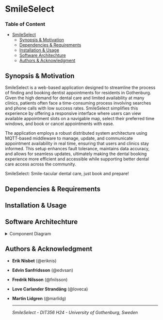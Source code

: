 # SmileSelect

<h3>Table of Content </h3>

- [SmileSelect](https://git.chalmers.se/courses/dit355/2024/student_teams/dit356_2024_01/dit356-group1#dit356-group1)
  * [Synopsis & Motivation](#synopsis-motivation)
  * [Dependencies & Requirements](#dependencies-requirements)
  * [Installation & Usage](#installation-usage)
  * [Software Architechture](#software-architechture)
  * [Authors & Acknowledgment](#authors-acknowledgment)


## <a id="synopsis-motivation"></a>Synopsis & Motivation 

SmileSelect is a web-based application designed to streamline the process of finding and booking dentist appointments for residents in Gothenburg. Given the high demand for dental care and limited availability at many clinics, patients often face a time-consuming process involving searches and phone calls with low success rates. SmileSelect simplifies this experience by offering a responsive interface where users can view available appointment slots on a navigable map, select their preferred time windows, and book or cancel appointments with ease. 

The application employs a robust distributed system architecture using MQTT-based middleware to manage, update, and communicate appointment availability in real time, ensuring that users and clinics stay informed. This setup enhances fault tolerance, maintains data accuracy, and allows for seamless updates, ultimately making the dental booking experience more efficient and accessible while supporting better dental care access across the community.

SmileSelect: Smile-tacular dental care, just book and prepare!

## <a id="dependencies-requirements"></a>Dependencies & Requirements


## <a id="installation-usage"></a>Installation & Usage


## <a id="software-architechture"></a>Software Architechture 

<details><summary>Component Diagram</summary>

![Component Diagram](assets/diagrams/component-diagram.png)

*This component diagram represents a microservice-based architecture for a distributed dental management system. The system is made up of multiple microservices, a central API Gateway, and an MQTT broker for asynchronous communication between services. Some details of the architecture are as follows:*




</details>

## <a id="authors-acknowledgment"></a>Authors & Acknowledgment

* **Erik Nisbet** (@eriknis)

* **Edvin Sanfridsson** (@edvsan)

* **Fredrik Nilsson** (@fnilsson)

* **Love Carlander Strandäng** (@loveca)

* **Martin Lidgren** (@marlidg)



    -------------------------------------------------------

    _SmileSelect - DIT356 H24 - University of Gothenburg, Sweden_
